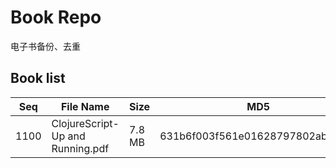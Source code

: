 Book Repo
=========

电子书备份、去重

Book list
---------

| Seq | File Name | Size | MD5 |
| --- | --------- | ---- | --- |
| 1100 | ClojureScript- Up and Running.pdf | 7.8 MB | 631b6f003f561e01628797802ab8206f | 
